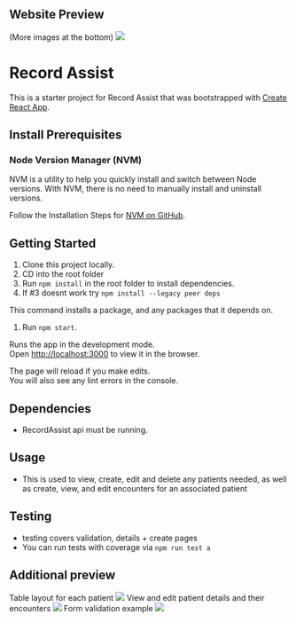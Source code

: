 ## Website Preview
(More images at the bottom)
<image src="homePage.PNG">

# Record Assist

This is a starter project for Record Assist that was bootstrapped with [Create React App](https://github.com/facebook/create-react-app).

## Install Prerequisites

### Node Version Manager (NVM)

NVM is a utility to help you quickly install and switch between Node versions. With NVM, there is no need to manually install and uninstall versions.

Follow the Installation Steps for [NVM on GitHub](https://github.com/coreybutler/nvm-windows).

## Getting Started

1. Clone this project locally.
1. CD into the root folder
1. Run `npm install` in the root folder to install dependencies.
1. If #3 doesnt work try `npm install --legacy peer deps`

This command installs a package, and any packages that it depends on.

1. Run `npm start`.

Runs the app in the development mode.\
Open [http://localhost:3000](http://localhost:3000) to view it in the browser.

The page will reload if you make edits.\
You will also see any lint errors in the console.


## Dependencies
* RecordAssist api must be running.

## Usage
* This is used to view, create, edit and delete any patients needed, as well as create, view, and edit encounters for an associated patient

## Testing
* testing covers validation, details + create pages
* You can run tests with coverage via `npm run test a` 

## Additional preview
Table layout for each patient
<image src="patientInfo.PNG">
View and edit patient details and their encounters
<image src="patientDetails.PNG">
Form validation example
<image src="formValidation.PNG">